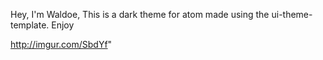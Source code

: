 
Hey, I'm Waldoe, This is a dark theme for atom made using the ui-theme-template. Enjoy

http://imgur.com/SbdYf"

